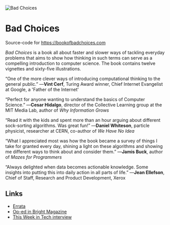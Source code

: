 ![Bad Choices](https://bookofbadchoices.com/thebook/images/margie.png)

# Bad Choices
Source-code for https://bookofbadchoices.com

_Bad Choices_ is a book all about faster and slower ways of tackling everyday problems that aims to show how thinking in such terms can serve as a compelling introduction to computer science. The book contains twelve vignettes and sixty-five illustrations.

“One of the more clever ways of introducing computational thinking to the general public.”
—__Vint Cerf__, Turing Award winner, Chief Internet Evangelist at Google, a 'Father of the Internet'

“Perfect for anyone wanting to understand the basics of Computer Science.”
—__Cesar Hidalgo__, director of the Collective Learning group at the MIT Media Lab, author of _Why Information Grows_

“Read it with the kids and spent more than an hour arguing about different sock-sorting algorithms. Was great fun!”
—__Daniel Whiteson__, particle physicist, researcher at CERN, co-author of _We Have No Idea_

“What I appreciated most was how the book became a survey of things I take for granted every day, shining a light on these algorithms and showing me different ways to think about and consider them.”
—__Jamis Buck__, author of _Mazes for Programmers_

“Always delighted when data becomes actionable knowledge. Some insights into putting this into daily action in all parts of life.”
—__Jean Ellefson__, Chief of Staff, Research and Product Development, Xerox

## Links
* [Errata](https://github.com/almossawi/badchoices/wiki/Errata)
* [Op-ed in Bright Magazine](https://brightreads.com/dont-just-teach-kids-how-to-code-teach-them-algorithms-too-cfa66941d896)
* [This Week in Tech interview](http://www.twit.tv/tri/306)

